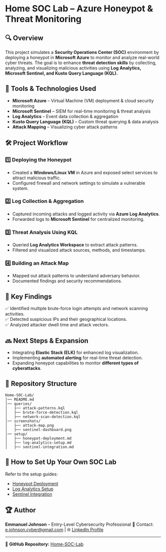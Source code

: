 # Home SOC Lab – Azure Honeypot & Threat Monitoring

## 🔍 Overview
This project simulates a **Security Operations Center (SOC)** environment by deploying a honeypot in **Microsoft Azure** to monitor and analyze real-world cyber threats. The goal is to enhance **threat detection skills** by collecting, analyzing, and visualizing malicious activities using **Log Analytics, Microsoft Sentinel, and Kusto Query Language (KQL).**

## 🔧 Tools & Technologies Used
- **Microsoft Azure** – Virtual Machine (VM) deployment & cloud security monitoring
- **Microsoft Sentinel** – SIEM for real-time monitoring & threat analysis
- **Log Analytics** – Event data collection & aggregation
- **Kusto Query Language (KQL)** – Custom threat querying & data analysis
- **Attack Mapping** – Visualizing cyber attack patterns

## 🛠 Project Workflow
### 1️⃣ Deploying the Honeypot
- Created a **Windows/Linux VM** in Azure and exposed select services to attract malicious traffic.
- Configured firewall and network settings to simulate a vulnerable system.

### 2️⃣ Log Collection & Aggregation
- Captured incoming attacks and logged activity via **Azure Log Analytics**.
- Forwarded logs to **Microsoft Sentinel** for centralized monitoring.

### 3️⃣ Threat Analysis Using KQL
- Queried **Log Analytics Workspace** to extract attack patterns.
- Filtered and visualized attack sources, methods, and timestamps.

### 4️⃣ Building an Attack Map
- Mapped out attack patterns to understand adversary behavior.
- Documented findings and security recommendations.

## 📌 Key Findings
✅ Identified multiple brute-force login attempts and network scanning activities.  
✅ Detected suspicious IPs and their geographical locations.  
✅ Analyzed attacker dwell time and attack vectors.

## 🔜 Next Steps & Expansion
- Integrating **Elastic Stack (ELK)** for enhanced log visualization.  
- Implementing **automated alerting** for real-time threat detection.  
- Expanding honeypot capabilities to monitor **different types of cyberattacks**.

## 📂 Repository Structure
```
Home-SOC-Lab/
│── README.md
│── queries/
│   ├── attack-patterns.kql
│   ├── brute-force-detection.kql
│   ├── network-scan-detection.kql
│── screenshots/
│   ├── attack-map.png
│   ├── sentinel-dashboard.png
│── setup/
│   ├── honeypot-deployment.md
│   ├── log-analytics-setup.md
│   ├── sentinel-integration.md
```

## 📜 How to Set Up Your Own SOC Lab
Refer to the setup guides:
- [Honeypot Deployment](setup/honeypot-deployment.md)
- [Log Analytics Setup](setup/log-analytics-setup.md)
- [Sentinel Integration](setup/sentinel-integration.md)

## 🏆 Author
**Emmanuel Johnson** – Entry-Level Cybersecurity Professional
📧 Contact: e.johnson.cyber@gmail.com | 🌐 [LinkedIn Profile](https://www.linkedin.com/in/manny-johnson)

---

🔗 **GitHub Repository:** [Home-SOC-Lab](https://github.com/EJCyber/Home-SOC-Lab)